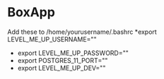 # BoxApp

Add these to /home/yourusername/.bashrc
 *export LEVEL_ME_UP_USERNAME="<username>"
 * export LEVEL_ME_UP_PASSWORD="<password>"
 * export POSTGRES_11_PORT="<port number>"
 * export LEVEL_ME_UP_DEV="<database name>"